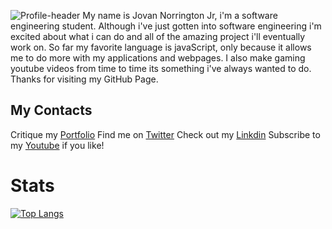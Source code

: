 
![Profile-header](https://user-images.githubusercontent.com/88255194/141226706-ea00f5a2-69fd-4000-8d4f-73250dcb8ed0.jpg)
My name is Jovan Norrington Jr, i'm a software engineering student. Although i've just gotten into software engineering i'm  excited about what i can do and all of the amazing project i'll eventually work on. So far my favorite language is javaScript, only because it allows me to do more with my applications and webpages. I also make gaming youtube videos from time to time its something i've always wanted to do. Thanks for visiting my GitHub Page.
## My Contacts
Critique my [Portfolio](https://jovan-png.github.io/Portfolio-Jovan/)
Find me on [Twitter](https://twitter.com/Le_Braci)
Check out my [Linkdin](https://www.linkedin.com/in/jovan-norrington-jr-0a97a821b/)
Subscribe to my [Youtube](https://www.youtube.com/c/lebraci) if you like!


# Stats
[![Top Langs](https://github-readme-stats.vercel.app/api/top-langs/?username=jovan-png)](https://github.com/jovan-png/github-readme-stats)
